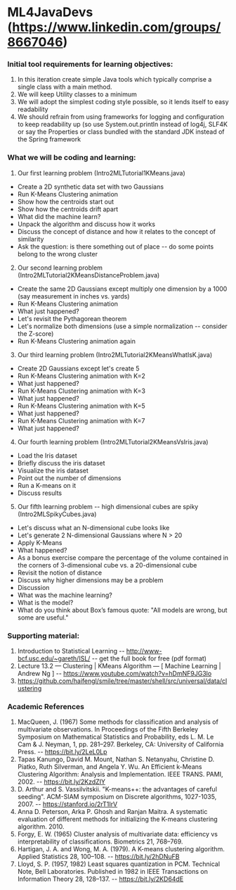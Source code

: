 # ML4JavaDevs (https://www.linkedin.com/groups/8667046)

### Initial tool requirements for learning objectives:
1. In this iteration create simple Java tools which typically comprise a single class with a main method.
2. We will keep Utility classes to a minimum
3. We will adopt the simplest coding style possible, so it lends itself to easy readability 
4. We should refrain from using frameworks for logging and configuration to keep readability up (so use System.out.println instead of log4j, SLF4K or say the Properties or class bundled with the standard JDK instead of the Spring framework

### What we will be coding and learning:
1. Our first learning problem (Intro2MLTutorial1KMeans.java)
  - Create a 2D synthetic data set with two Gaussians
  - Run K-Means Clustering animation
  - Show how the centroids start out
  - Show how the centroids drift apart
  - What did the machine learn?
  - Unpack the algorithm and discuss how it works
  - Discuss the concept of distance and how it relates to the concept of similarity
  - Ask the question: is there something out of place -- do some points belong to the wrong cluster
2. Our second learning problem (Intro2MLTutorial2KMeansDistanceProblem.java)
  - Create the same 2D Gaussians except multiply one dimension by a 1000 (say measurement in inches vs. yards)
  - Run K-Means Clustering animation
  - What just happened?
  - Let's revisit the Pythagorean theorem
  - Let's normalize both dimensions (use a simple normalization -- consider the Z-score)
  - Run K-Means Clustering animation again
3. Our third learning problem (Intro2MLTutorial2KMeansWhatIsK.java)
  - Create 2D Gaussians except let's create 5
  - Run K-Means Clustering animation with K=2
  - What just happened?
  - Run K-Means Clustering animation with K=3
  - What just happened?
  - Run K-Means Clustering animation with K=5
  - What just happened?
  - Run K-Means Clustering animation with K=7
  - What just happened?
4. Our fourth learning problem (Intro2MLTutorial2KMeansVsIris.java)
  - Load the Iris dataset
  - Briefly discuss the iris dataset
  - Visualize the iris dataset
  - Point out the number of dimensions
  - Run a K-means on it
  - Discuss results
5. Our fifth learning problem -- high dimensional cubes are spiky (Intro2MLSpikyCubes.java)
  - Let's discuss what an N-dimensional cube looks like
  - Let's generate 2 N-dimensional Gaussians where N > 20
  - Apply K-Means
  - What happened?
  - As a bonus exercise compare the percentage of the volume contained in the corners of 3-dimensional cube vs. a 20-dimensional cube
  - Revisit the notion of distance
  - Discuss why higher dimensions may be a problem
  - Discussion
  - What was the machine learning?
  - What is the model?
  - What do you think about Box’s famous quote: "All models are wrong, but some are useful."

### Supporting material:
1. Introduction to Statistical Learning -- http://www-bcf.usc.edu/~gareth/ISL/ -- get the full book for free (pdf format)
2. Lecture 13.2 — Clustering | KMeans Algorithm — [ Machine Learning | Andrew Ng ] -- https://www.youtube.com/watch?v=hDmNF9JG3lo
3. https://github.com/haifengl/smile/tree/master/shell/src/universal/data/clustering

### Academic References
1. MacQueen, J. (1967) Some methods for classification and analysis of multivariate observations. In Proceedings of the Fifth Berkeley Symposium on Mathematical Statistics and Probability, eds L. M. Le Cam & J. Neyman, 1, pp. 281–297. Berkeley, CA: University of California Press. -- https://bit.ly/2LeL0Lp
2. Tapas Kanungo, David M. Mount, Nathan S. Netanyahu, Christine D. Piatko, Ruth Silverman, and Angela Y. Wu. An Efficient k-Means Clustering Algorithm: Analysis and Implementation. IEEE TRANS. PAMI, 2002. -- https://bit.ly/2KzdZIY
3. D. Arthur and S. Vassilvitskii. "K-means++: the advantages of careful seeding". ACM-SIAM symposium on Discrete algorithms, 1027-1035, 2007. -- https://stanford.io/2rT1IrV
4. Anna D. Peterson, Arka P. Ghosh and Ranjan Maitra. A systematic evaluation of different methods for initializing the K-means clustering algorithm. 2010.
4. Forgy, E. W. (1965) Cluster analysis of multivariate data: efficiency vs interpretability of classifications. Biometrics 21, 768–769.
5. Hartigan, J. A. and Wong, M. A. (1979). A K-means clustering algorithm. Applied Statistics 28, 100–108. -- https://bit.ly/2hDNuFB
6. Lloyd, S. P. (1957, 1982) Least squares quantization in PCM. Technical Note, Bell Laboratories. Published in 1982 in IEEE Transactions on Information Theory 28, 128–137. -- https://bit.ly/2KD64dE 





